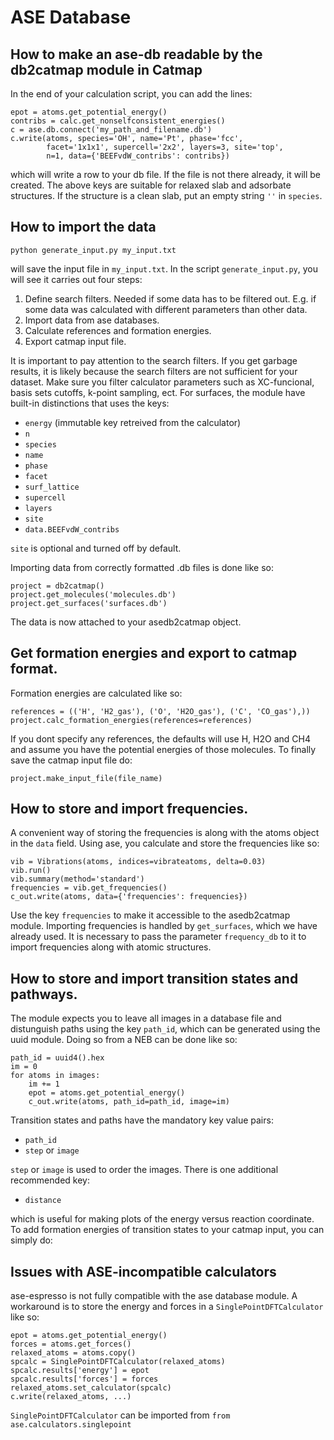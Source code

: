 # ASE Database

## How to make an ase-db readable by the db2catmap module in Catmap

In the end of your calculation script, you can add the lines:
    
    epot = atoms.get_potential_energy()
    contribs = calc.get_nonselfconsistent_energies()
    c = ase.db.connect('my_path_and_filename.db')
    c.write(atoms, species='OH', name='Pt', phase='fcc',
            facet='1x1x1', supercell='2x2', layers=3, site='top',
            n=1, data={'BEEFvdW_contribs': contribs})

which will write a row to your db file. If the file is not there already,
it will be created. The above keys are suitable for relaxed slab and adsorbate structures.
If the structure is a clean slab, put an empty string `''` in `species`.

## How to import the data

    python generate_input.py my_input.txt

will save the input file in `my_input.txt`.
In the script `generate_input.py`, you will see it carries out four steps:
1) Define search filters. Needed if some data has to be filtered out.
    E.g. if some data was calculated with different parameters than other data. 
2) Import data from ase databases.
3) Calculate references and formation energies.
4) Export catmap input file.

It is important to pay attention to the search filters. If you get garbage
results, it is likely because the search filters are not
sufficient for your dataset. Make sure you filter calculator parameters such as
XC-funcional, basis sets cutoffs, k-point sampling, ect.
For surfaces, the module have built-in distinctions that uses the keys:

 - `energy` (immutable key retreived from the calculator)
 - `n`
 - `species`
 - `name`
 - `phase`
 - `facet`
 - `surf_lattice`
 - `supercell`
 - `layers`
 - `site`
 - `data.BEEFvdW_contribs`

`site` is optional and turned off by default.

Importing data from correctly formatted .db files is done like so:
    
    project = db2catmap()
    project.get_molecules('molecules.db')
    project.get_surfaces('surfaces.db')

The data is now attached to your asedb2catmap object.

## Get formation energies and export to catmap format.

Formation energies are calculated like so:

    references = (('H', 'H2_gas'), ('O', 'H2O_gas'), ('C', 'CO_gas'),))
    project.calc_formation_energies(references=references)

If you dont specify any references, the defaults will use H, H2O and CH4 and assume you have the potential energies of those molecules. 
To finally save the catmap input file do:

    project.make_input_file(file_name)

## How to store and import frequencies.

A convenient way of storing the frequencies is along with the atoms object in the `data` field. Using ase, you calculate and store the frequencies like so:

    vib = Vibrations(atoms, indices=vibrateatoms, delta=0.03)
    vib.run()
    vib.summary(method='standard')
    frequencies = vib.get_frequencies()
    c_out.write(atoms, data={'frequencies': frequencies})

Use the key `frequencies` to make it accessible to the asedb2catmap module.
Importing frequencies is handled by `get_surfaces`, which we have already used. 
It is necessary to pass the parameter `frequency_db` to it to import frequencies along with atomic structures.

## How to store and import transition states and pathways.

The module expects you to leave all images in a database file and distunguish
paths using the key `path_id`, which can be generated using the uuid module.
Doing so from a NEB can be done like so:

    path_id = uuid4().hex
    im = 0
    for atoms in images:
        im += 1
        epot = atoms.get_potential_energy()
        c_out.write(atoms, path_id=path_id, image=im)

Transition states and paths have the mandatory key value pairs:

 - `path_id`
 - `step` or `image`

`step` or `image` is used to order the images.
There is one additional recommended key:

 - `distance`

which is useful for making plots of the energy versus reaction coordinate.
To add formation energies of transition states to your catmap input, you can simply do:

## Issues with ASE-incompatible calculators

ase-espresso is not fully compatible with the ase database module.
A workaround is to store the energy and forces in a `SinglePointDFTCalculator` like so:

    epot = atoms.get_potential_energy()
    forces = atoms.get_forces()
    relaxed_atoms = atoms.copy()
    spcalc = SinglePointDFTCalculator(relaxed_atoms)
    spcalc.results['energy'] = epot
    spcalc.results['forces'] = forces
    relaxed_atoms.set_calculator(spcalc)
    c.write(relaxed_atoms, ...)

`SinglePointDFTCalculator` can be imported from `from ase.calculators.singlepoint`

